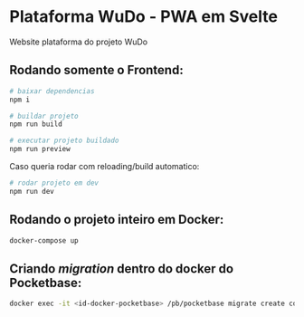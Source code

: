 # Plataforma WuDo - PWA em Svelte

Website plataforma do projeto WuDo

## Rodando somente o Frontend:

```bash
# baixar dependencias
npm i

# buildar projeto
npm run build

# executar projeto buildado
npm run preview
```

Caso queria rodar com reloading/build automatico:

```bash
# rodar projeto em dev
npm run dev
```

## Rodando o projeto inteiro em Docker:

```bash
docker-compose up
```

## Criando *migration* dentro do docker do Pocketbase:

```bash
docker exec -it <id-docker-pocketbase> /pb/pocketbase migrate create collections
```